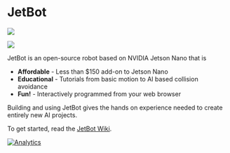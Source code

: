 # JetBot

[<img src="https://img.shields.io/discord/553852754058280961.svg">](https://discord.gg/Ady6NtF) 

<img src="../..//wiki/images/jetson-jetbot-illustration_1600x1260.png">

JetBot is an open-source robot based on NVIDIA Jetson Nano that is

* **Affordable** - Less than $150 add-on to Jetson Nano
* **Educational** - Tutorials from basic motion to AI based collision avoidance
* **Fun!** - Interactively programmed from your web browser

Building and using JetBot gives the hands on experience needed to create entirely new AI projects.

To get started, read the [JetBot Wiki](https://github.com/NVIDIA-AI-IOT-private/jetbot/wiki).


[![Analytics](https://ga-beacon.appspot.com/UA-135919510-1/jetbot/README?pixel)](https://github.com/igrigorik/ga-beacon)
